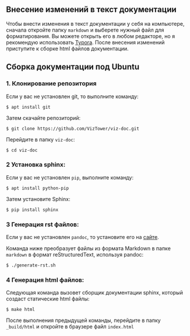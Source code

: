 ## Внесение изменений в текст документации

Чтобы внести изменения в текст документации у себя на компьютере, сначала откройте папку ``markdown`` и выберете нужный файл для форматирования. Вы можете открыть его в любом редакторе, но я рекомендую использовать [Typora](https://typora.io). После внесения изменений приступите к сборке html файлов документации.

## Сборка документации под Ubuntu

### 1. Клонирование репозитория

Если у вас не установлен git, то выполните команду:

``$ apt install git``

Затем скачайте репозиторий:

``$ git clone https://github.com/VizTower/viz-doc.git``

Перейдите в папку ``viz-doc``:

``$ cd viz-doc``

### 2 Установка sphinx:

Если у вас не установлен ``pip``, выполните команду:

``$ apt install python-pip``

Затем установите Sphinx:

``$ pip install sphinx``

### 3 Генерация rst файлов: 

Если у вас не установлен ``pandoc``, то установите его на [сайте](https://pandoc.org/installing.html).

Команда ниже преобразует файлы из формата Markdown в папке ``markdown`` в формат reStructuredText, используя pandoc:

``$ ./generate-rst.sh``

### 4 Генерация html файлов: 

Следующая команда вызовет сборщик документации sphinx, который создаст статические html файлы:

``$ make html``

После выполнения предыдущей команды, перейдите в папку ``_build/html`` и откройте в браузере файл ``index.html``

